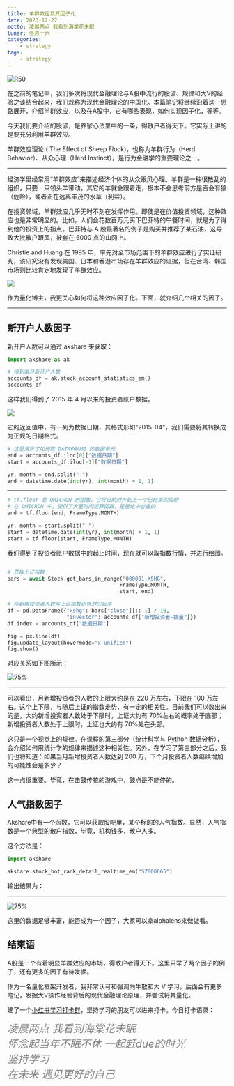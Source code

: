 ```yaml
---
title: 羊群效应及其因子化
date: 2023-12-27
motto: 凌晨两点 我看到海棠花未眠
lunar: 冬月十六
categories:
    - strategy
tags:
    - strategy
---
```


![R50](https://images.jieyu.ai/images/2023/12/structual-modeling-herd-behaviour.png)

在之前的笔记中，我们多次将现代金融理论与A股中流行的股谚、规律和大V的经验之谈结合起来，我们戏称为现代金融理论的中国化。本篇笔记将继续沿着这一思路展开，介绍羊群效应，以及在A股中，它有哪些表现，如何实现因子化，等等。

今天我们要介绍的股谚，是<red>养家心法</red>里中的一条，<red>得散户者得天下</red>。它实际上讲的是要充分利用羊群效应。

<!--more-->

羊群效应理论 ( The Effect of Sheep Flock)，也称为羊群行为（Herd Behavior）、从众心理（Herd Instinct），是行为金融学的重要理论之一。

---

经济学里经常用“羊群效应”来描述经济个体的从众跟风心理。羊群是一种很散乱的组织，只要一只领头羊带动，其它的羊就会跟着走，根本不会思考前方是否会有狼（<red>危险</red>），或者正在远离丰茂的水草（<red>利益</red>）。

在投资领域，羊群效应几乎无时不刻在发挥作用。即使是在价值投资领域，这种效应也是非常明显的。比如，人们会花数百万元买下巴菲特的午餐时间，就是为了得到他的投资上的指点。巴菲特与 A 股最著名的例子是购买并推荐了某石油，这导致大批散户跟风，被套在 6000 点的山冈上。

Christie and Huang 在 1995 年，率先对全市场范围下的羊群效应进行了实证研究，该研究没有发现美国、日本和香港市场存在羊群效应的证据，但在台湾、韩国市场则比较肯定地发现了羊群效应。

![](https://images.jieyu.ai/images/2023/12/herd-behaviour.png)

作为量化博主，我更关心如何将这种效应因子化。下面，就介绍几个相关的因子。

---

## 新开户人数因子

新开户人数可以通过 akshare 来获取：

```python
import akshare as ak

# 得到每月新开户人数
accounts_df = ak.stock_account_statistics_em()
accounts_df
```

这样我们得到了 2015 年 4 月以来的投资者账户数据。

![](https://images.jieyu.ai/images/2023/12/investor-account.jpg)

它的返回值中，有一列为数据日期，其格式形如"2015-04"，我们需要将其转换成为正规的日期格式。

```python
# 这里演示了如何取 DATAFRAME 的数据单元
end = accounts_df.iloc[0]["数据日期"]
start = accounts_df.iloc[-1]["数据日期"]

yr, month = end.split("-")
end = datetime.date(int(yr), int(month) + 1, 1)

```

---

```python
# tf.floor 是 OMICRON 的函数，它将日期对齐到上一个已结束的周期
# 在 OMICRON 中，提供了大量时间运算函数，是量化中必备的
end = tf.floor(end, FrameType.MONTH)

yr, month = start.split("-")
start = datetime.date(int(yr), int(month) + 1, 1)
start = tf.floor(start, FrameType.MONTH)
```

我们得到了投资者账户数据中的起止时间，现在就可以取指数行情，并进行绘图。

```python

# 获取上证指数
bars = await Stock.get_bars_in_range("000001.XSHG", 
                                    FrameType.MONTH, 
                                    start, end)

# 将新增投资者人数与上证指数走势对应起来
df = pd.DataFrame({"xshg": bars["close"][::-1] / 10, 
                   "investor": accounts_df["新增投资者-数量"]})
df.index = accounts_df["数据日期"]

fig = px.line(df)
fig.update_layout(hovermode="x unified")
fig.show()
```

对应关系如下图所示：

![75%](https://images.jieyu.ai/images/2023/12/20231227214221.png)

---

可以看出，月新增投资者的人数的上限大约是在 220 万左右，下限在 100 万左右。这个上下限，与随后上证的指数走势，有一定的相关性。目前我们可以数出来的是，大约新增投资者人数处于下限时，上证大约有 70%左右的概率处于底部；新增投资者人数处于上限时，上证也大约有 70%处在头部。

这只是一个视觉上的规律。在课程的第三部分（统计科学与 Python 数据分析），会介绍如何用统计学的规律来描述这种相关性。另外，在学习了第三部分之后，我们也将知道：如果当月新增投资者人数达到 200 万，下个月投资者人数继续增加的可能性会是多少？

这一点很重要。毕竟，在击鼓传花的游戏中，鼓点是不能停的。

## 人气指数因子

Akshare中有一个函数，它可以获取股吧里，某个标的的人气指数。显然，人气指数是一个典型的散户指数，毕竟，机构钱多，散户人多。

这个方法是：

```python
import akshare

akshare.stock_hot_rank_detail_realtime_em("SZ000665")
```

输出结果为：

---

![75%](https://images.jieyu.ai/images/2023/12/hot_rank_detail_realtime.jpg)

这里的数据足够丰富，能否成为一个因子，大家可以拿alphalens来做做看。

## 结束语

A股是一个有着明显羊群效应的市场，得散户者得天下。这里只举了两个因子的例子，还有更多的因子有待发掘。

作为一名量化框架开发者，我非常认可和强调向牛散和大 V 学习，后面会有更多笔记，发掘大V操作经验背后的现代金融理论原理，并尝试将其量化。

建了一个[小红书学习打卡群](https://www.xiaohongshu.com/user/profile/5ba12feef7e8b9437f3aca0c)，坚持学习的朋友可以进来打卡。今日打卡语录：

<div style="font-size: 2.5vw;color:grey; font-style:italic">
凌晨两点 我看到海棠花未眠<br>
怀念起当年不眠不休 一起赶due的时光<br>
坚持学习 <br>
在未来 遇见更好的自己<br>
</div>
